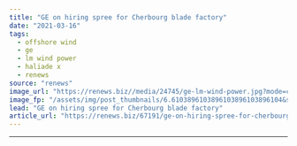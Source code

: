 ```yaml
---
title: "GE on hiring spree for Cherbourg blade factory"
date: "2021-03-16"
tags: 
  - offshore wind
  - ge
  - lm wind power
  - haliade x
  - renews
source: "renews"
image_url: "https://renews.biz//media/24745/ge-lm-wind-power.jpg?mode=crop&width=770&heightratio=0.6103896103896103896103896104&slimmage=true"
image_fp: "/assets/img/post_thumbnails/6.6103896103896103896103896104&slimmage=true"
lead: "GE on hiring spree for Cherbourg blade factory"
article_url: "https://renews.biz/67191/ge-on-hiring-spree-for-cherbourg-blade-factory/"
---
```


---
